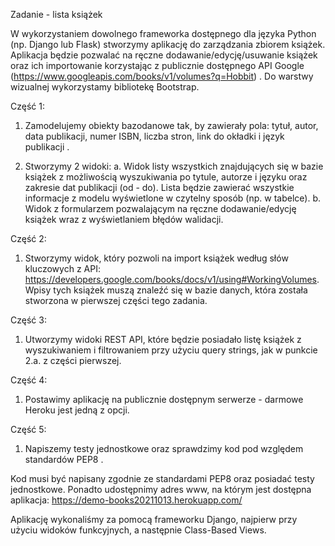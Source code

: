 Zadanie - lista książek

W wykorzystaniem dowolnego frameworka dostępnego dla języka Python (np. Django lub
Flask) stworzymy aplikację do zarządzania zbiorem książek. Aplikacja będzie pozwalać na
ręczne dodawanie/edycję/usuwanie książek oraz ich importowanie korzystając z publicznie
dostępnego API Google (https://www.googleapis.com/books/v1/volumes?q=Hobbit) . 
Do warstwy wizualnej wykorzystamy bibliotekę Bootstrap.

Część 1:
1. Zamodelujemy obiekty bazodanowe tak, by zawierały pola: tytuł, autor, data publikacji,
numer ISBN, liczba stron, link do okładki i język publikacji .

2. Stworzymy 2 widoki: 
 a. Widok listy wszystkich znajdujących się w bazie książek z możliwością
wyszukiwania po tytule, autorze i języku oraz zakresie dat publikacji (od - do).
Lista będzie zawierać wszystkie informacje z modelu wyświetlone w czytelny
sposób (np. w tabelce).
 b. Widok z formularzem pozwalającym na ręczne dodawanie/edycję książek
wraz z wyświetlaniem błędów walidacji.

Część 2:
1. Stworzymy widok, który pozwoli na import książek według słów kluczowych z API:
https://developers.google.com/books/docs/v1/using#WorkingVolumes. Wpisy tych
książek muszą znaleźć się w bazie danych, która została stworzona w pierwszej części
tego zadania.

Część 3:
1. Utworzymy widoki REST API, które będzie posiadało listę książek z wyszukiwaniem i
filtrowaniem przy użyciu query strings, jak w punkcie 2.a. z części pierwszej.

Część 4:
1. Postawimy aplikację na publicznie dostępnym serwerze - darmowe Heroku jest jedną z
opcji.

Część 5:
1. Napiszemy testy jednostkowe oraz sprawdzimy kod pod względem standardów PEP8 .

Kod musi być napisany zgodnie ze standardami PEP8 oraz posiadać testy jednostkowe. Ponadto udostępnimy adres www,
na którym jest dostępna aplikacja: https://demo-books20211013.herokuapp.com/

Aplikację wykonaliśmy za pomocą frameworku Django, najpierw przy użyciu widoków funkcyjnych, a następnie Class-Based Views.


